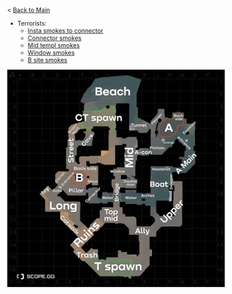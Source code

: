 < [Back to Main](/README.md)

- Terrorists:
    - [Insta smokes to connector](./t/conn-insta/README.md)
    - [Connector smokes](./t/conn/README.md)
    - [Mid templ smokes](./t/templ/README.md)
    - [Window smokes](./t/window/README.md)
    - [B site smokes](./t/b/README.md)

<img src="./positions.1.png">